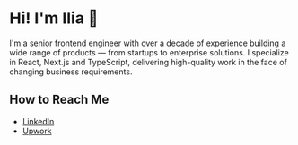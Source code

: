 # Hi! I'm Ilia 👋

I'm a senior frontend engineer with over a decade of experience building a wide range of products — from startups to enterprise solutions. I specialize in React, Next.js and TypeScript, delivering high-quality work in the face of changing business requirements.

## How to Reach Me

* [LinkedIn](https://www.linkedin.com/in/iamursky/)
* [Upwork](https://www.upwork.com/freelancers/~01a612ca43b89af5d4)
